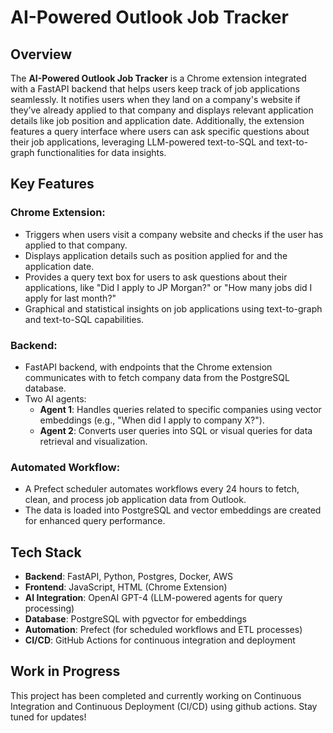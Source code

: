 # AI-Powered Outlook Job Tracker

## Overview
The **AI-Powered Outlook Job Tracker** is a Chrome extension integrated with a FastAPI backend that helps users keep track of job applications seamlessly. It notifies users when they land on a company's website if they’ve already applied to that company and displays relevant application details like job position and application date. Additionally, the extension features a query interface where users can ask specific questions about their job applications, leveraging LLM-powered text-to-SQL and text-to-graph functionalities for data insights.

## Key Features

### Chrome Extension:
- Triggers when users visit a company website and checks if the user has applied to that company.
- Displays application details such as position applied for and the application date.
- Provides a query text box for users to ask questions about their applications, like "Did I apply to JP Morgan?" or "How many jobs did I apply for last month?"
- Graphical and statistical insights on job applications using text-to-graph and text-to-SQL capabilities.

### Backend:
- FastAPI backend, with endpoints that the Chrome extension communicates with to fetch company data from the PostgreSQL database.
- Two AI agents:
  - **Agent 1**: Handles queries related to specific companies using vector embeddings (e.g., "When did I apply to company X?").
  - **Agent 2**: Converts user queries into SQL or visual queries for data retrieval and visualization.

### Automated Workflow:
- A Prefect scheduler automates workflows every 24 hours to fetch, clean, and process job application data from Outlook.
- The data is loaded into PostgreSQL and vector embeddings are created for enhanced query performance.

## Tech Stack
- **Backend**: FastAPI, Python, Postgres, Docker, AWS
- **Frontend**: JavaScript, HTML (Chrome Extension)
- **AI Integration**: OpenAI GPT-4 (LLM-powered agents for query processing)
- **Database**: PostgreSQL with pgvector for embeddings
- **Automation**: Prefect (for scheduled workflows and ETL processes)
- **CI/CD**: GitHub Actions for continuous integration and deployment

## Work in Progress
This project has been completed and currently working on Continuous Integration and Continuous Deployment (CI/CD) using github actions. Stay tuned for updates!